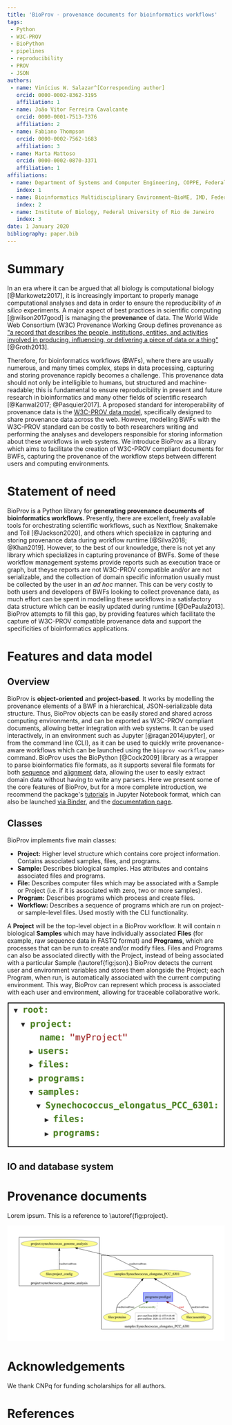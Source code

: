 ```yaml
---
title: 'BioProv - provenance documents for bioinformatics workflows'
tags:
 - Python
 - W3C-PROV
 - BioPython
 - pipelines
 - reproducibility
 - PROV
 - JSON
authors:
 - name: Vinícius W. Salazar^[Corresponding author]
   orcid: 0000-0002-8362-3195
   affiliation: 1
 - name: João Vitor Ferreira Cavalcante
   orcid: 0000-0001-7513-7376
   affiliation: 2
 - name: Fabiano Thompson
   orcid: 0000-0002-7562-1683
   affiliation: 3
 - name: Marta Mattoso
   orcid: 0000-0002-0870-3371
   affiliation: 1
affiliations:
 - name: Department of Systems and Computer Engineering, COPPE, Federal University of Rio de Janeiro
   index: 1
 - name: Bioinformatics Multidisciplinary Environment—BioME, IMD, Federal University of Rio Grande do Norte
   index: 2
 - name: Institute of Biology, Federal University of Rio de Janeiro
   index: 3
date: 1 January 2020
bibliography: paper.bib
---
```


# Summary

In an era where it can be argued that all biology is computational biology [@Markowetz2017],
it is increasingly important to properly manage computational analyses and data in order to
ensure the reproducibility of *in silico* experiments. A major aspect of best practices in 
scientific computing [@wilson2017good] is managing the **provenance** of data. The World Wide Web
Consortium (W3C) Provenance Working Group defines provenance as ["a record that describes the people,
institutions, entities, and activities involved in producing, influencing, or delivering a piece of 
data or a thing"](https://www.w3.org/TR/prov-overview/) [@Groth2013]. 

Therefore, for bioinformatics workflows (BWFs), where there are usually numerous, and many times complex,
steps in data processing, capturing and storing provenance rapidly becomes a challenge.
This provenance data should not only be intelligible to humans, but structured and machine-readable; 
this is fundamental to ensure reproducibility in present and future research in bioinformatics and
many other fields of scientific research [@Kanwal2017; @Pasquier2017]. A proposed standard for interoperability of provenance
data is the [W3C-PROV data model](https://www.w3.org/TR/prov-dm/), specifically designed to share provenance data
across the web. However, modelling BWFs with the W3C-PROV standard can be costly to both 
researchers writing and performing the analyses and developers responsible for storing information about these workflows
in web systems. We introduce BioProv as a library which aims to facilitate the creation of W3C-PROV compliant documents
for BWFs, capturing the provenance of the workflow steps between different users and computing environments.

# Statement of need

BioProv is a Python library for **generating provenance documents of bioinformatics workflows.**
Presently, there are excellent, freely available tools for orchestrating scientific workflows, such as Nextflow,
Snakemake and Toil [@Jackson2020], and others which specialize in capturing and storing provenance data during workflow runtime
[@Silva2018; @Khan2019]. However, to the best of our knowledge, there is not yet any library which specializes in capturing provenance of BWFs.
Some of these workflow management systems provide reports such as execution trace or graph, but theyse reports are not W3C-PROV compatible and/or
are not serializable, and the collection of domain specific information usually must be collected by the user in an *ad hoc* manner.
This can be very costly to both users and developers of BWFs looking to collect provenance data, as much effort can be spent
in modelling these workflows in a satisfactory data structure which can be easily updated during runtime [@DePaula2013]. BioProv attempts
to fill this gap, by providing features which facilitate the capture of W3C-PROV compatible provenance data and support the specificities of
bioinformatics applications.

# Features and data model

## Overview

BioProv is **object-oriented** and **project-based**. It works by modelling the provenance elements of a BWF in a hierarchical, JSON-serializable data structure.
Thus, BioProv objects can be easily stored and shared across computing environments, and can be exported as W3C-PROV compliant documents,
allowing better integration with web systems. It can be used interactively, in an environment such as Jupyter [@ragan2014jupyter],
or from the command line (CLI), as it can be used to quickly write provenance-aware workflows which can be launched using
the `bioprov <workflow_name>` command. BioProv uses the BioPython [@Cock2009] library as a wrapper to parse bioinformatics file formats, as it supports
several file formats for both [sequence](https://biopython.org/wiki/SeqIO) and [alignment](https://biopython.org/wiki/AlignIO) data, allowing the user
to easily extract domain data without having to write any parsers. Here we present some of the core features of BioProv, but for a more complete introduction,
we recommend the package's [tutorials](https://github.com/vinisalazar/BioProv/blob/master/docs/tutorials/introduction.ipynb) in Jupyter Notebook format, which
can also be launched [via Binder](https://mybinder.org/v2/gh/vinisalazar/bioprov/master?filepath=docs%2Ftutorials%2F), and the [documentation page](https://bioprov.readthedocs.io/).

## Classes

BioProv implements five main classes:

* **Project:** Higher level structure which contains core project information. Contains associated samples, files, and programs.
* **Sample:** Describes biological samples. Has attributes and contains associated files and programs.
* **File:** Describes computer files which may be associated with a Sample or Project (i.e. if it is associated with zero, two or more samples).
* **Program:** Describes programs which process and create files.
* **Workflow:** Describes a sequence of programs which are run on project- or sample-level files. Used mostly with the CLI functionality.

A **Project** will be the top-level object in a BioProv workflow. It will contain $n$ biological **Samples** which may have
individually associated **Files** (for example, raw sequence data in FASTQ format) and **Programs**, which are processes that can be run
to create and/or modify files. Files and Programs can also be associated directly with the Project, instead of being associated with a 
particular Sample (\autoref{fig:json}.) BioProv detects the current user and environment variables and stores them alongside the Project;
each Program, when run, is automatically associated with the current computing environment. This way, BioProv can represent which process
is associated with each user and environment, allowing for traceable collaborative work.


![The BioProv data model follows an hierarchical, JSON-serializable structure.\label{fig:json}](figures/json.png)

## IO and database system

# Provenance documents

Lorem ipsum. This is a reference to \autoref{fig:project}.

![Provenance graph created by BioProv with the PROV and PyDot libraries.\label{fig:project}](figures/project.png)

# Acknowledgements

We thank CNPq for funding scholarships for all authors.

# References
